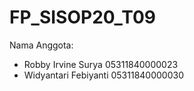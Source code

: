 # FP_SISOP20_T09

Nama Anggota: 
  - Robby Irvine Surya 05311840000023
  - Widyantari Febiyanti 05311840000030
